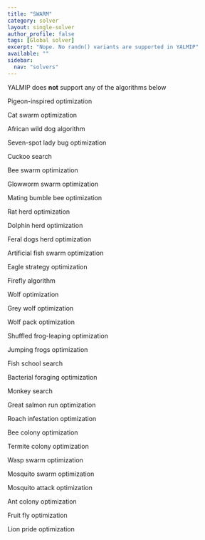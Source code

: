 ```yaml
---
title: "SWARM"
category: solver
layout: single-solver
author_profile: false
tags: [Global solver]
excerpt: "Nope. No randn() variants are supported in YALMIP"
available: ""
sidebar:
  nav: "solvers"
---
```


YALMIP does **not** support any of the algorithms below

Pigeon-inspired optimization

Cat swarm optimization

African wild dog algorithm

Seven-spot lady bug optimization

Cuckoo search

Bee swarm optimization

Glowworm swarm optimization

Mating bumble bee optimization

Rat herd optimization

Dolphin herd optimization

Feral dogs herd optimization

Artificial fish swarm optimization

Eagle strategy optimization

Firefly algorithm

Wolf optimization

Grey wolf optimization

Wolf pack optimization

Shuffled frog-leaping optimization

Jumping frogs optimization

Fish school search

Bacterial foraging optimization

Monkey search

Great salmon run optimization

Roach infestation optimization

Bee colony optimization

Termite colony optimization

Wasp swarm optimization

Mosquito swarm optimization

Mosquito attack optimization

Ant colony optimization

Fruit fly optimization

Lion pride optimization

